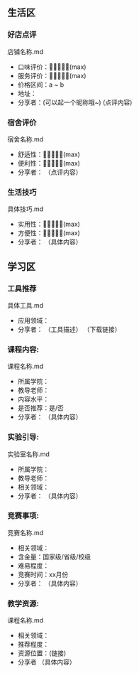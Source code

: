 ## 生活区

### 好店点评
 店铺名称.md

 - 口味评价：🌟🌟🌟🌟🌟(max)
 - 服务评价：🌟🌟🌟🌟🌟(max)
 - 价格区间：a ~ b
 - 地址：
 - 分享者：(可以起一个昵称哦~)
 (点评内容)

### 宿舍评价
 宿舍名称.md

 - 舒适性：🌟🌟🌟🌟🌟(max)
 - 便利性：🌟🌟🌟🌟🌟(max)
 - 分享者：
（点评内容）

### 生活技巧
 具体技巧.md

 - 实用性：🌟🌟🌟🌟🌟(max)
 - 方便性：🌟🌟🌟🌟🌟(max)
 - 分享者：
（具体内容）

## 学习区

### 工具推荐
 具体工具.md

 - 应用领域：
 - 分享者：
（工具描述）
（下载链接）

### 课程内容:
 课程名称.md

 - 所属学院：
 - 教导老师：
 - 内容水平：
 - 是否推荐：是/否
 - 分享者：
 （具体内容）

### 实验引导:
 实验室名称.md

 - 所属学院：
 - 教导老师：
 - 相关领域：
 - 分享者：
 （具体内容）

### 竞赛事项:
 竞赛名称.md

 - 相关领域：
 - 含金量：国家级/省级/校级
 - 难易程度：
 - 竞赛时间：xx月份
 - 分享者：
 （具体内容）

### 教学资源:
  课程名称.md

  - 相关领域：
  - 推荐程度：
  - 资源位置：(链接)
  - 分享者
  （具体内容）
